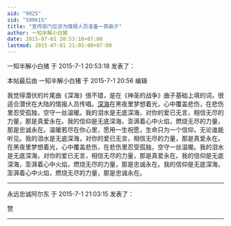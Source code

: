 ```yaml
---
aid: "9025"
zid: "599615"
title: "宣传部门应该为情报人员准备一首曲子"
author: 一知半解小白猪
date: 2015-07-01 20:53:18+07:00
lastmod: 2015-07-01 21:03:00+07:00
---
```


一知半解小白猪 于 2015-7-1 20:53:18 发表了：

本帖最后由 一知半解小白猪 于 2015-7-1 20:56 编辑

我觉得潜伏的片尾曲《深海》很不错，是在《神圣的战争》曲子基础上填的词，很适合潜伏在大陆的情报人员传唱。[深海](http://music.baidu.com/song/s/530712c592d0854c91646)在黑夜里梦想着光，心中覆盖悲伤，在悲伤里忍受孤独，空守一丝温暖。我的泪水是无底深海，对你的爱已无言，相信无尽的力量，那是真爱永在。我的信仰是无底深海，澎湃着心中火焰，燃烧无尽的力量，那是忠诚永在。温暖若尽在你心里，愿用一生祝愿，生命只为一个信仰，无论谁能听见。我的泪水是无底深海，对你的爱已无言，相信无尽的力量，那是真爱永在。在黑夜里梦想着光，心中覆盖悲伤，在悲伤里忍受孤独，空守一丝温暖。我的泪水是无底深海，对你的爱已无言，相信无尽的力量，那是真爱永在。我的信仰是无底深海，澎湃着心中火焰，燃烧无尽的力量，那是忠诚永在。我的信仰是无底深海，澎湃着心中火焰，燃烧无尽的力量，那是忠诚永在。

---

永远忠诚阿尔东 于 2015-7-1 21:03:15 发表了：

赞

---
